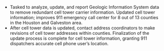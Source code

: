 - Tasked to analyze, update, and report Geologic Information System data to remove redundant cell tower carrier information. Updated cell tower information; improves 911 emergency call center for 8 out of 13 counties in the Houston and Galveston area.
- After cell tower data is updated, contact address coordinators to make revisions of cell tower addresses within counties.  Finalization of the update process is complete for cell tower information, granting 911 dispatchers accurate cell phone user’s location.
